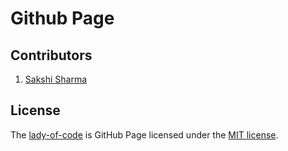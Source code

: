 # Github Page

## Contributors
1. [Sakshi Sharma](https://github.com/lady-of-code)

## License

The [lady-of-code](https://lady-of-code.github.io/) is GitHub Page licensed under the [MIT license](https://opensource.org/licenses/MIT).
  
